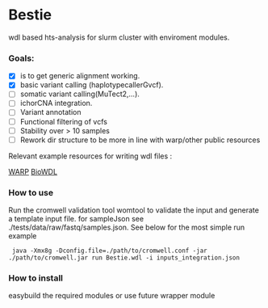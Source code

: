# Bestie

wdl based hts-analysis for slurm cluster with enviroment modules. 

### Goals:

- [x] is to get generic alignment working.
- [x] basic variant calling (haplotypecallerGvcf).
- [ ] somatic variant calling(MuTect2,...).
- [ ] ichorCNA integration.
- [ ] Variant annotation
- [ ] Functional filtering of vcfs
- [ ] Stability over > 10 samples
- [ ] Rework dir structure to be more in line with warp/other public resources

Relevant example resources for writing wdl files :

[WARP](https://github.com/broadinstitute/warp)
[BioWDL](https://github.com/biowdl/)

### How to use

Run the cromwell validation tool womtool to validate the input and generate a template input file.
for sampleJson see ./tests/data/raw/fastq/samples.json. See below for the most simple run example 

```
 java -Xmx8g -Dconfig.file=./path/to/cromwell.conf -jar ./path/to/cromwell.jar run Bestie.wdl -i inputs_integration.json
```

### How to install

easybuild the required modules or use future wrapper module
